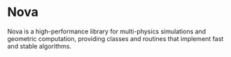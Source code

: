# Nova

Nova is a high-performance library for multi-physics simulations and geometric computation, providing classes and routines that implement fast and stable algorithms.

